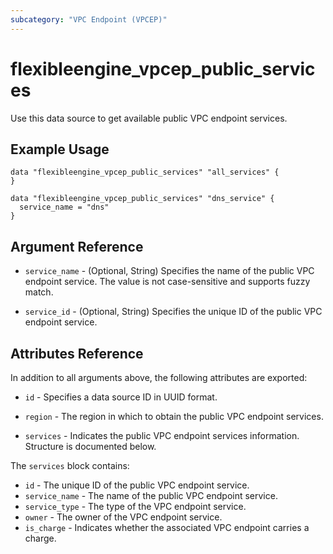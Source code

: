 ```yaml
---
subcategory: "VPC Endpoint (VPCEP)"
---
```


# flexibleengine_vpcep_public_services

Use this data source to get available public VPC endpoint services.

## Example Usage

```hcl
data "flexibleengine_vpcep_public_services" "all_services" {
}

data "flexibleengine_vpcep_public_services" "dns_service" {
  service_name = "dns"
}
```

## Argument Reference

* `service_name` - (Optional, String) Specifies the name of the public VPC endpoint service.
    The value is not case-sensitive and supports fuzzy match.

* `service_id` - (Optional, String) Specifies the unique ID of the public VPC endpoint service.

## Attributes Reference

In addition to all arguments above, the following attributes are exported:

* `id` - Specifies a data source ID in UUID format.

* `region` - The region in which to obtain the public VPC endpoint services.

* `services` - Indicates the public VPC endpoint services information. Structure is documented below.

The `services` block contains:

* `id` - The unique ID of the public VPC endpoint service.
* `service_name` - The name of the public VPC endpoint service.
* `service_type` - The type of the VPC endpoint service.
* `owner` - The owner of the VPC endpoint service.
* `is_charge` - Indicates whether the associated VPC endpoint carries a charge.
